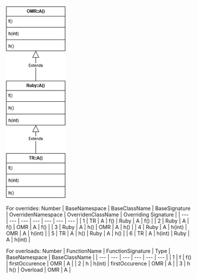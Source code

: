 ![Class Hierarchy](https://github.com/samasri/omr/blob/master/tools/compiler/OMRStatistics/doc/resources/Case1.png)

For overrides:
Number | BaseNamespace | BaseClassName | BaseSignature | OverridenNamespace | OverridenClassName | Overriding Signature |
| --- | --- | --- | --- | --- | --- | --- |
| 1 | TR | A | f() | Ruby | A | f() |
| 2 | Ruby | A | f() | OMR | A | f() |
| 3 | Ruby | A | h() | OMR | A | h() |
| 4 | Ruby | A | h(int) | OMR | A | h(int) |
| 5 | TR | A | h() | Ruby | A | h() |
| 6 | TR | A | h(int) | Ruby | A | h(int) |

For overloads:
Number | FunctionName | FunctionSignature | Type | BaseNamespace | BaseClassName |
| --- | --- | --- | --- | --- | --- |
| 1 | f | f() | firstOccurence | OMR | A |
| 2 | h | h(int) | firstOccurence | OMR | A |
| 3 | h | h() | Overload | OMR | A |